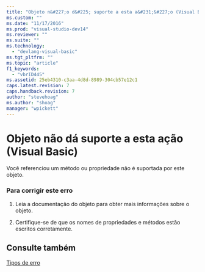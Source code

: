 ```yaml
---
title: "Objeto n&#227;o d&#225; suporte a esta a&#231;&#227;o (Visual Basic) | Microsoft Docs"
ms.custom: ""
ms.date: "11/17/2016"
ms.prod: "visual-studio-dev14"
ms.reviewer: ""
ms.suite: ""
ms.technology: 
  - "devlang-visual-basic"
ms.tgt_pltfrm: ""
ms.topic: "article"
f1_keywords: 
  - "vbrID445"
ms.assetid: 25eb4310-c3aa-4d8d-8989-304cb57e12c1
caps.latest.revision: 7
caps.handback.revision: 7
author: "stevehoag"
ms.author: "shoag"
manager: "wpickett"
---
```

# Objeto n&#227;o d&#225; suporte a esta a&#231;&#227;o (Visual Basic)
Você referenciou um método ou propriedade não é suportada por este objeto.  
  
### Para corrigir este erro  
  
1.  Leia a documentação do objeto para obter mais informações sobre o objeto.  
  
2.  Certifique\-se de que os nomes de propriedades e métodos estão escritos corretamente.  
  
## Consulte também  
 [Tipos de erro](../../visual-basic/programming-guide/language-features/error-types.md)